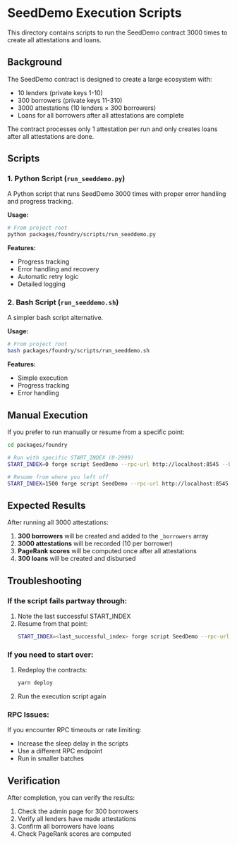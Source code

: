 # SeedDemo Execution Scripts

This directory contains scripts to run the SeedDemo contract 3000 times to create all attestations and loans.

## Background

The SeedDemo contract is designed to create a large ecosystem with:
- 10 lenders (private keys 1-10)
- 300 borrowers (private keys 11-310)
- 3000 attestations (10 lenders × 300 borrowers)
- Loans for all borrowers after all attestations are complete

The contract processes only 1 attestation per run and only creates loans after all attestations are done.

## Scripts

### 1. Python Script (`run_seeddemo.py`)

A Python script that runs SeedDemo 3000 times with proper error handling and progress tracking.

**Usage:**
```bash
# From project root
python packages/foundry/scripts/run_seeddemo.py
```

**Features:**
- Progress tracking
- Error handling and recovery
- Automatic retry logic
- Detailed logging

### 2. Bash Script (`run_seeddemo.sh`)

A simpler bash script alternative.

**Usage:**
```bash
# From project root
bash packages/foundry/scripts/run_seeddemo.sh
```

**Features:**
- Simple execution
- Progress tracking
- Error handling

## Manual Execution

If you prefer to run manually or resume from a specific point:

```bash
cd packages/foundry

# Run with specific START_INDEX (0-2999)
START_INDEX=0 forge script SeedDemo --rpc-url http://localhost:8545 --broadcast

# Resume from where you left off
START_INDEX=1500 forge script SeedDemo --rpc-url http://localhost:8545 --broadcast
```

## Expected Results

After running all 3000 attestations:

1. **300 borrowers** will be created and added to the `_borrowers` array
2. **3000 attestations** will be recorded (10 per borrower)
3. **PageRank scores** will be computed once after all attestations
4. **300 loans** will be created and disbursed

## Troubleshooting

### If the script fails partway through:

1. Note the last successful START_INDEX
2. Resume from that point:
   ```bash
   START_INDEX=<last_successful_index> forge script SeedDemo --rpc-url http://localhost:8545 --broadcast
   ```

### If you need to start over:

1. Redeploy the contracts:
   ```bash
   yarn deploy
   ```
2. Run the execution script again

### RPC Issues:

If you encounter RPC timeouts or rate limiting:
- Increase the sleep delay in the scripts
- Use a different RPC endpoint
- Run in smaller batches

## Verification

After completion, you can verify the results:

1. Check the admin page for 300 borrowers
2. Verify all lenders have made attestations
3. Confirm all borrowers have loans
4. Check PageRank scores are computed 
